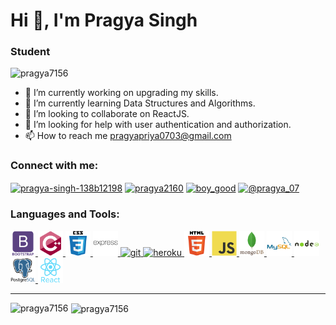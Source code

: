 <!-- ### 👋 Hi, I'm Pragya Singh -->

<h1 align="left">Hi 👋, I'm Pragya Singh</h1>
<h3 align="left">Student</h3>

<p align="left"> <img src="https://komarev.com/ghpvc/?username=pragya7156&label=Profile%20views&color=0e75b6&style=flat" alt="pragya7156" /> </p>

- 🔭 I’m currently working on upgrading my skills.
- 🌱 I’m currently learning Data Structures and Algorithms.
- 👯 I’m looking to collaborate on ReactJS.
- 🤝 I’m looking for help with user authentication and authorization.
- 📫 How to reach me pragyapriya0703@gmail.com

<h3 align="left">Connect with me:</h3>
<p align="left">
<a href="https://linkedin.com/in/pragya-singh-138b12198" target="blank"><img align="center" src="https://raw.githubusercontent.com/rahuldkjain/github-profile-readme-generator/master/src/images/icons/Social/linked-in-alt.svg" alt="pragya-singh-138b12198" height="30" width="40" /></a>
<a href="https://instagram.com/pragya2160" target="blank"><img align="center" src="https://raw.githubusercontent.com/rahuldkjain/github-profile-readme-generator/master/src/images/icons/Social/instagram.svg" alt="pragya2160" height="30" width="40" /></a>
<a href="https://www.hackerrank.com/boy_good" target="blank"><img align="center" src="https://raw.githubusercontent.com/rahuldkjain/github-profile-readme-generator/master/src/images/icons/Social/hackerrank.svg" alt="boy_good" height="30" width="40" /></a>
<!-- <a href="https://www.leetcode.com/pragya_07" target="blank"><img align="center" src="https://raw.githubusercontent.com/rahuldkjain/github-profile-readme-generator/master/src/images/icons/Social/leet-code.svg" alt="pragya_07" height="30" width="40" /></a> -->
<a href="https://www.hackerearth.com/@pragya_07" target="blank"><img align="center" src="https://raw.githubusercontent.com/rahuldkjain/github-profile-readme-generator/master/src/images/icons/Social/hackerearth.svg" alt="@pragya_07" height="30" width="40" /></a>
</p>

<h3 align="left">Languages and Tools:</h3>
<p align="left"> <a href="https://getbootstrap.com" target="_blank"> <img src="https://raw.githubusercontent.com/devicons/devicon/master/icons/bootstrap/bootstrap-plain-wordmark.svg" alt="bootstrap" width="40" height="40"/> </a> <a href="https://www.w3schools.com/cpp/" target="_blank"> <img src="https://raw.githubusercontent.com/devicons/devicon/master/icons/cplusplus/cplusplus-original.svg" alt="cplusplus" width="40" height="40"/> </a> <a href="https://www.w3schools.com/css/" target="_blank"> <img src="https://raw.githubusercontent.com/devicons/devicon/master/icons/css3/css3-original-wordmark.svg" alt="css3" width="40" height="40"/> </a> <a href="https://expressjs.com" target="_blank"> <img src="https://raw.githubusercontent.com/devicons/devicon/master/icons/express/express-original-wordmark.svg" alt="express" width="40" height="40"/> </a> <a href="https://git-scm.com/" target="_blank"> <img src="https://www.vectorlogo.zone/logos/git-scm/git-scm-icon.svg" alt="git" width="40" height="40"/> </a> <a href="https://heroku.com" target="_blank"> <img src="https://www.vectorlogo.zone/logos/heroku/heroku-icon.svg" alt="heroku" width="40" height="40"/> </a> <a href="https://www.w3.org/html/" target="_blank"> <img src="https://raw.githubusercontent.com/devicons/devicon/master/icons/html5/html5-original-wordmark.svg" alt="html5" width="40" height="40"/> </a> <a href="https://developer.mozilla.org/en-US/docs/Web/JavaScript" target="_blank"> <img src="https://raw.githubusercontent.com/devicons/devicon/master/icons/javascript/javascript-original.svg" alt="javascript" width="40" height="40"/> </a> <a href="https://www.mongodb.com/" target="_blank"> <img src="https://raw.githubusercontent.com/devicons/devicon/master/icons/mongodb/mongodb-original-wordmark.svg" alt="mongodb" width="40" height="40"/> </a> <a href="https://www.mysql.com/" target="_blank"> <img src="https://raw.githubusercontent.com/devicons/devicon/master/icons/mysql/mysql-original-wordmark.svg" alt="mysql" width="40" height="40"/> </a> <a href="https://nodejs.org" target="_blank"> <img src="https://raw.githubusercontent.com/devicons/devicon/master/icons/nodejs/nodejs-original-wordmark.svg" alt="nodejs" width="40" height="40"/> </a> <a href="https://www.postgresql.org" target="_blank"> <img src="https://raw.githubusercontent.com/devicons/devicon/master/icons/postgresql/postgresql-original-wordmark.svg" alt="postgresql" width="40" height="40"/> </a> <a href="https://reactjs.org/" target="_blank"> <img src="https://raw.githubusercontent.com/devicons/devicon/master/icons/react/react-original-wordmark.svg" alt="react" width="40" height="40"/> </a> </p>
<hr>
<p><img align="left" src="https://github-readme-stats.vercel.app/api/top-langs?username=pragya7156&show_icons=true&text_color=ffffff&bg_color=151515&locale=en&layout=compact" alt="pragya7156" /></p>

<p>&nbsp;<img align="center" src="https://github-readme-stats.vercel.app/api?username=pragya7156&show_icons=true&text_color=ffffff&bg_color=151515&locale=en" alt="pragya7156" /></p>



<!--
**pragya7156/pragya7156** is a ✨ _special_ ✨ repository because its `README.md` (this file) appears on your GitHub profile.

Here are some ideas to get you started

- 🔭 I’m currently working on upgrading my skills.
- 🌱 I’m currently learning Data Structures and Algorithms.
- 🤔 I’m looking for help with user authentication and authorization.
- 📫 How to reach me: pragyapriya0703@gmail.com
- 👨‍💻 All of my projects are available at https://github.com/pragya7156

- 👯 I’m looking to collaborate on ReactJS.
- 💬 Ask me about ...
- 😄 Pronouns: ...
- ⚡ Fun fact: ...
-->

